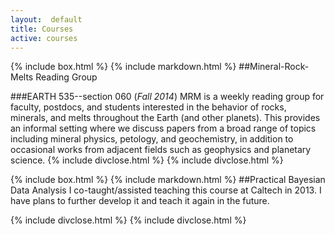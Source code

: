 ```yaml
---
layout:  default
title: Courses
active: courses
---
```


{% include box.html %}
{% include markdown.html %}
##Mineral-Rock-Melts Reading Group

###EARTH 535--section 060 (*Fall 2014*)
MRM is a weekly reading group for faculty, postdocs, and students interested in the behavior of rocks, minerals, and melts throughout the Earth (and other planets).
This provides an informal setting where we discuss papers from a broad range of topics including mineral physics, petology, and geochemistry, in addition to occasional works from adjacent fields such as geophysics and planetary science.
{% include divclose.html %}
{% include divclose.html %}

{% include box.html %}
{% include markdown.html %}
##Practical Bayesian Data Analysis
I co-taught/assisted teaching this course at Caltech in 2013. I have plans to further develop it and teach it again in the future.

{% include divclose.html %}
{% include divclose.html %}
